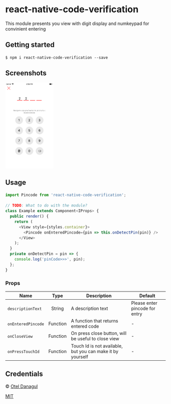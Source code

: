 
# react-native-code-verification
This module presents you view with digit display and numkeypad for convinient entering

## Getting started

`$ npm i react-native-code-verification --save`


## Screenshots
<img src="/screenshots/second.png?raw=true" width="30%"> 

## Usage
```javascript
import Pincode from 'react-native-code-verification';

// TODO: What to do with the module?
class Example extends Component<IProps> {
  public render() {
    return (
      <View style={styles.container}>
        <Pincode onEnteredPincode={pin => this.onDetectPin(pin)} />
      </View>
    );
  }
  private onDetectPin = pin => {
    console.log('pinCode>>>', pin);
  };
}
```

### Props
| Name | Type | Description | Default |
| ---- | :---: | --- | --- |
| ```descriptionText``` | String  | A description text | Please enter pincode for entry
| ```onEnteredPincode``` | Function  | A function that returns entered code | -
| ```onCloseView``` | Function  | On press close button, will be useful to close view | -
| ```onPressTouchId``` | Function  | Touch Id is not available, but you can make it by yourself | -

## Credentials
© [Otel Danagul](https://github.com/danchokobo)

[MIT](http://opensource.org/licenses/mit-license.html)

